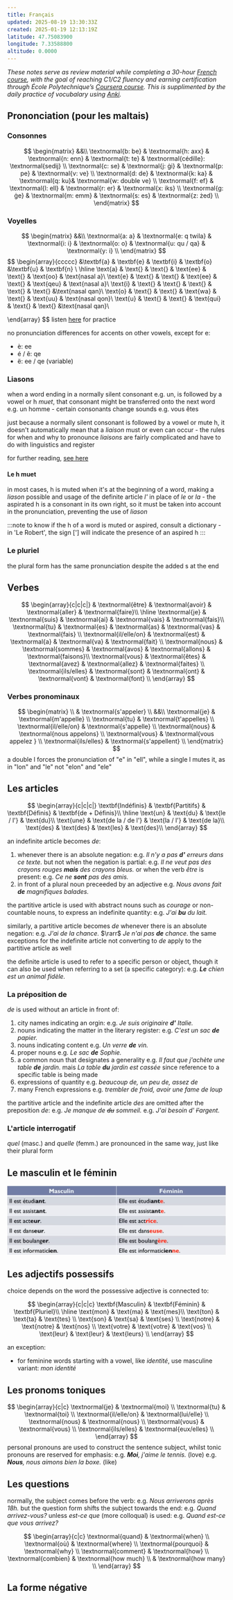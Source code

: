 ```yaml
---
title: Français
updated: 2025-08-19 13:30:33Z
created: 2025-01-19 12:13:19Z
latitude: 47.75083900
longitude: 7.33588800
altitude: 0.0000
---
```


*These notes serve as review material while completing a 30-hour [French course](https://www.youtube.com/playlist?list=PLZNV0gmRjgU-DLcr0EonEcFsg1jnk_Ygr), with the goal of reaching C1/C2 fluency and earning certification through École Polytechnique’s [Coursera course](https://www.coursera.org/learn/comprendre-la-france-advanced-french-language-culture-c1-c2). This is supplimented by the daily practice of vocubalary using [Anki](https://ankiweb.net/shared/info/893324022).*

## Prononciation (pour les maltais)

### Consonnes
$$
\begin{matrix}
&&\\
\textnormal{b: be} & \textnormal{h: axx} & \textnormal{n: enn} & \textnormal{t: te} & \textnormal{cédille}: \textnormal{sedij}
\\
\textnormal{c: se} & \textnormal{j: ġi} & \textnormal{p: pe} &  \textnormal{v: ve} \\
\textnormal{d: de} & \textnormal{k: ka} & \textnormal{q: ku}&  \textnormal{w: double ve} \\
\textnormal{f: ef} & \textnormal{l: ell} & \textnormal{r: er} & \textnormal{x: iks} \\
\textnormal{g: ġe} & \textnormal{m: emm} &  \textnormal{s: es} & \textnormal{z: żed} \\
\end{matrix}
$$

### Voyelles
$$
\begin{matrix}
&&\\
\textnormal{a: a} & \textnormal{e: q twila} & \textnormal{i: i} & \textnormal{o: o} & \textnormal{u: qu / qa} & \textnormal{y: i}
\\
\end{matrix}
$$
$$
\begin{array}{ccccc}
&\textbf{a} & \textbf{e} & \textbf{i} &  \textbf{o} &\textbf{u} & \textbf{n} \\
\hline
\text{a} & \text{} & \text{} & \text{ee} & \text{} & \text{oo} & \text{nasal a}\\
\text{e} & \text{} & \text{} & \text{ee} & \text{} & \text{qeu} & \text{nasal a}\\
\text{i} & \text{} & \text{} & \text{} & \text{} & \text{} &\text{nasal qan}\\
\text{o} & \text{} & \text{} & \text{wa} & \text{} & \text{uu} & \text{nasal qon}\\
\text{u} & \text{} & \text{} & \text{qui} & \text{} & \text{} &\text{nasal qan}\\

\end{array}
$$
listen [here](https://youtu.be/AdfwQXJ0ZVM?list=PLZNV0gmRjgU-DLcr0EonEcFsg1jnk_Ygr&t=4101) for practice

no pronunciation differences for accents on other vowels, except for e:
- è: ee
- é / ê: qe
- ë: ee / qe (variable)

### Liasons

when a word ending in a normally silent consonant e.g. un, is followed by a vowel or h *muet*, that consonant might be transferred onto the next word e.g. un homme - certain consonants change sounds e.g. vous êtes

just because a normally silent consonant is followed by a vowel or mute h, it doesn't automatically mean that a *liaison* must or even can occur - the rules for when and why to pronounce *liaisons* are fairly complicated and have to do with linguistics and register

for further reading, [see here](https://www.lawlessfrench.com/pronunciation/liaisons/)

#### Le h muet

in most cases, h is muted when it's at the beginning of a word, making a *liason* possible and usage of the definite article *l'* in place of *le* or *la* - the aspirated h is a consonant in its own right, so it must be taken into account in the pronunciation, preventing the use of *liason* 

:::note
to know if the h of a word is muted or aspired, consult a dictionary - in 'Le Robert', the sign ['] will indicate the presence of an aspired h
:::

### Le pluriel

the plural form has the same pronunciation despite the added s at the end

## Verbes
$$
\begin{array}{c|c|c|}
& \textnormal{être} & \textnormal{avoir} & \textnormal{aller} & \textnormal{faire}\\
\hline
\textnormal{je} & \textnormal{suis} & \textnormal{ai} & \textnormal{vais} & \textnormal{fais}\\
\textnormal{tu} & \textnormal{es} & \textnormal{as} & \textnormal{vas} & \textnormal{fais} \\
\textnormal{il/elle/on} & \textnormal{est} & \textnormal{a} & \textnormal{va} & \textnormal{fait} \\
\textnormal{nous} & \textnormal{sommes} & \textnormal{avos} & \textnormal{allons} & \textnormal{faisons}\\
\textnormal{vous} & \textnormal{êtes} & \textnormal{avez} & \textnormal{allez} & \textnormal{faites} \\
\textnormal{ils/elles} & \textnormal{sont} & \textnormal{ont} & \textnormal{vont} & \textnormal{font} \\
\end{array}
$$

### Verbes pronominaux
$$
\begin{matrix}
\\ & \textnormal{s'appeler} \\
&&\\
\textnormal{je} & \textnormal{m'appelle} \\
\textnormal{tu} & \textnormal{t'appelles}  \\
\textnormal{il/elle/on} & \textnormal{s'appelle}  \\
\textnormal{nous} & \textnormal{nous appelons} \\
\textnormal{vous} & \textnormal{vous appelez } \\
\textnormal{ils/elles} & \textnormal{s'appellent} \\
\end{matrix}
$$
a double l forces the pronunciation of "e" in "ell", while a single l mutes it, as in "lon" and "le" not "elon" and "ele"

## Les articles

$$
\begin{array}{c|c|c|}
\textbf{Indéfinis} & \textbf{Partitifs} & \textbf{Définis} &  \textbf{de + Définis}\\
\hline
\text{un} & \text{du} & \text{le / l'} & \text{du}\\
\text{une} & \text{de la / de l'} & \text{la / l'} & \text{de la}\\
\text{des} & \text{des} & \text{les} & \text{des}\\
\end{array}
$$

an indefinite article becomes *de*:
1. whenever there is an absolute negation:
	e.g. *Il n'y a pas **d'** erreurs dans ce texte.*
	but not when the negation is partial:
	e.g. *Il ne veut pas des crayons rouges **mais** des crayons bleus.*
	or when the verb *être* is present:
	e.g. *Ce ne **sont** pas des amis.*
2. in front of a plural noun preceeded by an adjective
	e.g. *Nous avons fait **de** magnifiques balades.*

the partitive article is used with abstract nouns such as *courage* or non-countable nouns, to express an indefinite quantity:
e.g. *J'ai **bu** du lait.*

similarly, a partitive article becomes *de* whenever there is an absolute negation:
e.g. *J'ai de la chance.* $\rarr$ *Je n'ai pas **de** chance.*
the same exceptions for the indefinite article not converting to *de* apply to the partitive article as well

the definite article is used to refer to a specific person or object, though it can also be used when referring to a set (a specific category):
e.g. ***Le** chien est un animal fidèle.*

### La préposition de

*de* is used without an article in front of:
1. city names indicating an orgin:
	e.g. *Je suis originaire **d'** Italie.*
2. nouns indicating the matter in the literary register:
	e.g. *C'est un sac **de** papier.*
3. nouns indicating content
	e.g. *Un verre **de** vin.*
4. proper nouns
	e.g. *Le sac **de** Sophie.*
5. a common noun that designates a generality
	e.g. *Il faut que j'achète une table **de** jardin.* mais *La table **du** jardin est cassée* since reference to a specific table is being made
6. expressions of quantity
	e.g. *beaucoup de, un peu de, assez de*
7. many French expressions
	e.g. *trembler de froid, avoir une fame de loup*

the partitive article and the indefinite article *des* are omitted after the preposition *de*:
e.g. *Je manque de ~~du~~ sommeil.*
e.g. *J'ai besoin d' ~~l'~~argent.*

### L'article interrogatif

*quel* (masc.) and *quelle* (femm.) are pronounced in the same way, just like their plural form

## Le masculin et le féminin

![](../_resources/Screenshot_20250213_012718.png)

## Les adjectifs possessifs

choice depends on the word the possessive adjective is connected to:

$$
\begin{array}{c|c|c}
\textbf{Masculin} & \textbf{Féminin} & \textbf{Pluriel}\\
\hline
\text{mon} & \text{ma} & \text{mes}\\
\text{ton} & \text{ta} & \text{tes} \\
\text{son} & \text{sa} & \text{ses} \\
\text{notre} & \text{notre} & \text{nos} \\
\text{votre} & \text{votre} & \text{vos} \\
\text{leur} & \text{leur} & \text{leurs} \\
\end{array}
$$

an exception:
- for feminine words starting with a vowel, like *identité*, use masculine variant: *mon identité*

## Les pronoms toniques

$$
\begin{array}{c|c}
\textnormal{je} &  \textnormal{moi} \\
\textnormal{tu} & \textnormal{toi} \\
\textnormal{il/elle/on} & \textnormal{lui/elle} \\
\textnormal{nous} & \textnormal{nous} \\
\textnormal{vous} & \textnormal{vous} \\
\textnormal{ils/elles} &  \textnormal{eux/elles} \\
\end{array}
$$
personal pronouns are used to construct the sentence subject, whilst tonic pronouns are reserved for emphasis:
e.g. ***Moi**, j'aime le tennis.* (love)
e.g. ***Nous**, nous aimons bien la boxe.* (like)

## Les questions

normally, the subject comes before the verb:
e.g. *Nous arriverons après 18h.*
but the question form shifts the subject towards the end:
e.g. *Quand arrivez-vous?*
unless *est-ce que* (more colloqual) is used:
e.g. *Quand est-ce que vous arrivez?*

$$
\begin{array}{c|c}
\textnormal{quand} &  \textnormal{when} \\
\textnormal{où} & \textnormal{where} \\
\textnormal{pourquoi} & \textnormal{why} \\
\textnormal{comment} & \textnormal{how} \\
\textnormal{combien} & \textnormal{how much} \\
 & \textnormal{how many} \\
\end{array}
$$
## La forme négative

